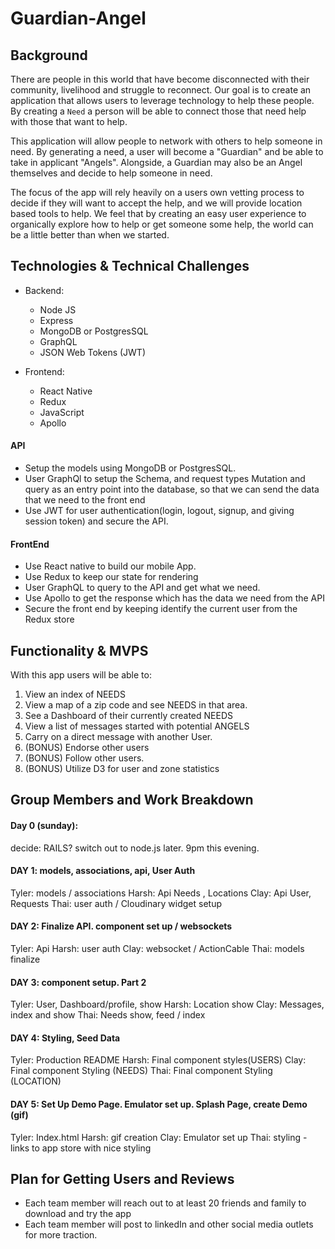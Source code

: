 # Guardian-Angel

## Background

There are people in this world that have become disconnected with their community,
livelihood and struggle to reconnect. Our goal is to create an application that
allows users to leverage technology to help these people. By creating a `Need` a
person will be able to connect those that need help with those that want to help.

This application will allow people to network with others to help someone in need.
By generating a need, a user will become a "Guardian" and be able to take in applicant
"Angels". Alongside, a Guardian may also be an Angel themselves and decide to help
someone in need.

The focus of the app will rely heavily on a users own vetting process to decide if
they will want to accept the help, and we will provide location based tools to help.
We feel that by creating an easy user experience to organically explore how to help or get someone some help, the world can be a little better than when we started.



## Technologies & Technical Challenges

- Backend:
  - Node JS
  - Express
  - MongoDB or PostgresSQL
  - GraphQL
  - JSON Web Tokens (JWT)

- Frontend:
  - React Native
  - Redux
  - JavaScript
  - Apollo

#### API
- Setup the models using MongoDB or PostgresSQL.
- User GraphQl to setup the Schema, and request types Mutation and query as an entry point into the database, so that we can send the data that we need to the front end
- Use JWT for user authentication(login, logout, signup, and giving session token) and secure the API.

#### FrontEnd
- Use React native to build our mobile App.
- Use Redux to keep our state for rendering
- User GraphQL to query to the API and get what we need.
- Use Apollo to get the response which has the data we need from the API
- Secure the front end by keeping identify the current user from the Redux store


## Functionality & MVPS
With this app users will be able to:
1. View an index of NEEDS
2. View a map of a zip code and see NEEDS in that area.
3. See a Dashboard of their currently created NEEDS
4. View a list of messages started with potential ANGELS
5. Carry on a direct message with another User.
6. (BONUS) Endorse other users
7. (BONUS) Follow other users.
8. (BONUS) Utilize D3 for user and zone statistics

## Group Members and Work Breakdown

#### Day 0 (sunday):
decide: RAILS? switch out to node.js later. 9pm this evening.

#### DAY 1: models, associations, api, User Auth

Tyler: models / associations
Harsh: Api Needs , Locations
Clay: Api User, Requests
Thai: user auth / Cloudinary widget setup

#### DAY 2: Finalize API. component set up / websockets

Tyler: Api
Harsh: user auth
Clay: websocket / ActionCable
Thai: models finalize

#### DAY 3: component setup. Part 2

Tyler: User, Dashboard/profile, show
Harsh: Location show
Clay: Messages, index and show
Thai: Needs show, feed / index

#### DAY 4: Styling, Seed Data

Tyler: Production README
Harsh: Final component styles(USERS)
Clay: Final component Styling (NEEDS)
Thai: Final component Styling (LOCATION)

#### DAY 5: Set Up Demo Page. Emulator set up. Splash Page, create Demo (gif)
Tyler: Index.html
Harsh: gif creation
Clay: Emulator set up
Thai: styling - links to app store with nice styling

## Plan for Getting Users and Reviews
- Each team member will reach out to at least 20 friends and family to download and try the app
- Each team member will post to linkedIn and other social media outlets for more traction.
